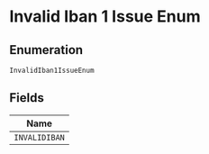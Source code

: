 
# Invalid Iban 1 Issue Enum

## Enumeration

`InvalidIban1IssueEnum`

## Fields

| Name |
|  --- |
| `INVALIDIBAN` |

